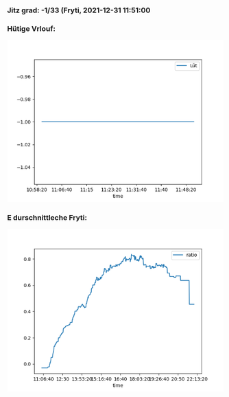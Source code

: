### Jitz grad: -1/33 (Fryti, 2021-12-31 11:51:00

### Hütige Vrlouf:
![Graph](Today.png)

### E durschnittleche Fryti:
![Graph](Fryti.png)